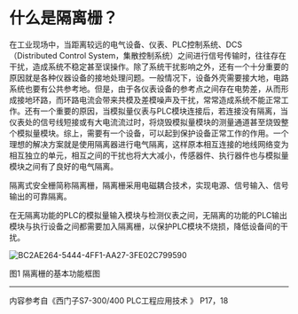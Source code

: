 # 什么是隔离栅？

在工业现场中，当距离较远的电气设备、仪表、PLC控制系统、DCS（Distributed Control System，集散控制系统）之间进行信号传输时，往往存在干扰，造成系统不稳定甚至误操作。除了系统干扰影响之外，还有一个十分重要的原因就是各种仪器设备的接地处理问题。一般情况下，设备外壳需要接大地，电路系统也要有公共参考地。但是，由于各仪表设备的参考点之间存在电势差，从而形成接地环路，而环路电流会带来共模及差模噪声及干扰，常常造成系统不能正常工作。还有一个重要的原因，当模拟量仪表与PLC模块连接后，若连接没有隔离，当仪表处的信号线短接或有大电流流过时，将烧毁模拟量模块的测量通道甚至烧毁整个模拟量模块。综上，需要有一个设备，可以起到保护设备正常工作的作用。一个理想的解决方案就是使用隔离器进行电气隔离，这样原本相互连接的地线网络变为相互独立的单元，相互之间的干扰也将大大减小，传感器件、执行器件也与模拟量模块之间有了良好的电气隔离。

隔离式安全栅简称隔离栅，隔离栅采用电磁耦合技术，实现电源、信号输入、信号输出的可靠隔离。

在无隔离功能的PLC的模拟量输入模块与检测仪表之间，无隔离的功能的PLC输出模块与执行设备之间都需要加入隔离栅，以保护PLC模块不烧损，降低设备间的干扰。

![BC2AE264-5444-4FF1-AA27-3FE02C799590](http://ttss.oss-cn-beijing.aliyuncs.com/2017-10-03-BC2AE264-5444-4FF1-AA27-3FE02C799590.png)

图1 隔离栅的基本功能框图



---

内容参考自《西门子S7-300/400 PLC工程应用技术 》 P17，18



